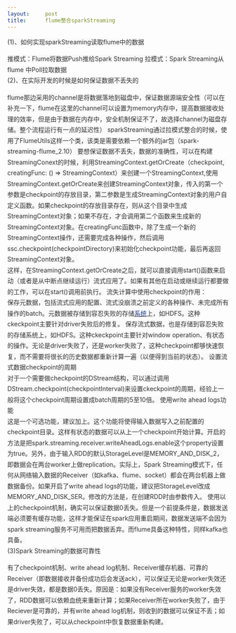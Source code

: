 ```yaml
---
layout:     post
title:      flume整合sparkStreaming
---
```

<div id="article_content" class="article_content clearfix csdn-tracking-statistics" data-pid="blog" data-mod="popu_307" data-dsm="post">
								            <link rel="stylesheet" href="https://csdnimg.cn/release/phoenix/template/css/ck_htmledit_views-f76675cdea.css">
						<div class="htmledit_views" id="content_views">
                <div style="white-space:pre-wrap;text-align:left;line-height:1.75;font-size:14px;"><span style="color:rgb(51,51,51);background-color:rgb(249,249,249);">(1)、如何实现sparkStreaming读取flume中的数据</span></div><p></p><div style="white-space:pre-wrap;text-align:left;line-height:1.75;font-size:14px;"><span style="color:rgb(51,51,51);background-color:rgb(249,249,249);">推模式：Flume将数据Push推给Spark Streaming 拉模式：Spark Streaming从flume 中Poll拉取数据</span></div><div style="white-space:pre-wrap;text-align:left;line-height:1.75;font-size:14px;"><span style="color:rgb(51,51,51);background-color:rgb(249,249,249);">(2)、在实际开发的时候是如何保证数据不丢失的</span></div><p></p><div style="white-space:pre-wrap;text-align:left;line-height:1.75;font-size:14px;"><span style="color:rgb(51,51,51);background-color:rgb(249,249,249);">flume那边采用的channel是将数据落地到磁盘中，保证数据源端安全性（可以在补充一下，flume在这里的channel可以设置为memory内存中，提高数据接收处理的效率，但是由于数据在内存中，安全机制保证不了，故选择channel为磁盘存储。整个流程运行有一点的延迟性） sparkStreaming通过拉模式整合的时候，使用了FlumeUtils这样一个类，该类是需要依赖一个额外的jar包（spark-streaming-flume_2.10） 要想保证数据不丢失，数据的准确性，可以在构建StreamingConext的时候，利用StreamingContext.getOrCreate（checkpoint, creatingFunc: () =&gt; StreamingContext）来创建一个StreamingContext,使用StreamingContext.getOrCreate来创建StreamingContext对象，传入的第一个参数是checkpoint的存放目录，第二参数是生成StreamingContext对象的用户自定义函数。如果checkpoint的存放目录存在，则从这个目录中生成StreamingContext对象；如果不存在，才会调用第二个函数来生成新的StreamingContext对象。在creatingFunc函数中，除了生成一个新的StreamingContext操作，还需要完成各种操作，然后调用ssc.checkpoint(checkpointDirectory)来初始化checkpoint功能，最后再返回StreamingContext对象。</span></div><div style="white-space:pre-wrap;text-align:left;line-height:1.75;font-size:14px;"><span style="color:rgb(51,51,51);background-color:rgb(249,249,249);">这样，在StreamingContext.getOrCreate之后，就可以直接调用start()函数来启动（或者是从中断点继续运行）流式应用了。如果有其他在启动或继续运行都要做的工作，可以在start()调用前执行。 流失计算中使用checkpoint的作用：</span></div><div style="white-space:pre-wrap;text-align:left;line-height:1.75;font-size:14px;"><span style="color:rgb(51,51,51);background-color:rgb(249,249,249);">保存元数据，包括流式应用的配置、流式没崩溃之前定义的各种操作、未完成所有操作的batch。元数据被存储到容忍失败的存储</span><a href="https://www.2cto.com/os/" rel="nofollow"><span style="color:rgb(31,58,135);background-color:rgb(249,249,249);">系统</span></a><span style="color:rgb(51,51,51);background-color:rgb(249,249,249);">上，如HDFS。这种ckeckpoint主要针对driver失败后的修复。 保存流式数据，也是存储到容忍失败的存储系统上，如HDFS。这种ckeckpoint主要针对window operation、有状态的操作。无论是driver失败了，还是worker失败了，这种checkpoint都够快速恢复，而不需要将很长的历史数据都重新计算一遍（以便得到当前的状态）。 设置流式数据checkpoint的周期</span></div><div style="white-space:pre-wrap;text-align:left;line-height:1.75;font-size:14px;"><span style="color:rgb(51,51,51);background-color:rgb(249,249,249);">对于一个需要做checkpoint的DStream结构，可以通过调用DStream.checkpoint(checkpointInterval)来设置ckeckpoint的周期，经验上一般将这个checkpoint周期设置成batch周期的5至10倍。 使用write ahead logs功能</span></div><div style="white-space:pre-wrap;text-align:left;line-height:1.75;font-size:14px;"><span style="color:rgb(51,51,51);background-color:rgb(249,249,249);">这是一个可选功能，建议加上。这个功能将使得输入数据写入之前配置的checkpoint目录。这样有状态的数据可以从上一个checkpoint开始计算。开启的方法是把spark.streaming.receiver.writeAheadLogs.enable这个property设置为true。另外，由于输入RDD的默认StorageLevel是MEMORY_AND_DISK_2，即数据会在两台worker上做replication。实际上，Spark Streaming模式下，任何从网络输入数据的Receiver（如kafka、flume、socket）都会在两台机器上做数据备份。如果开启了write ahead logs的功能，建议把StorageLevel改成MEMORY_AND_DISK_SER。修改的方法是，在创建RDD时由参数传入。 使用以上的checkpoint机制，确实可以保证数据0丢失。但是一个前提条件是，数据发送端必须要有缓存功能，这样才能保证在spark应用重启期间，数据发送端不会因为spark streaming服务不可用而把数据丢弃。而flume具备这种特性，同样kafka也具备。</span></div><div style="white-space:pre-wrap;text-align:left;line-height:1.75;font-size:14px;"><span style="color:rgb(51,51,51);background-color:rgb(249,249,249);">(3)Spark Streaming的数据可靠性</span></div><p></p><div style="white-space:pre-wrap;text-align:left;line-height:1.75;font-size:14px;"><span style="color:rgb(51,51,51);background-color:rgb(249,249,249);">有了checkpoint机制、write ahead log机制、Receiver缓存机器、可靠的Receiver（即数据接收并备份成功后会发送ack），可以保证无论是worker失效还是driver失效，都是数据0丢失。原因是：如果没有Receiver服务的worker失效了，RDD数据可以依赖血统来重新计算；如果Receiver所在worker失败了，由于Reciever是可靠的，并有write ahead log机制，则收到的数据可以保证不丢；如果driver失败了，可以从checkpoint中恢复数据重新构建。</span></div>            </div>
                </div>